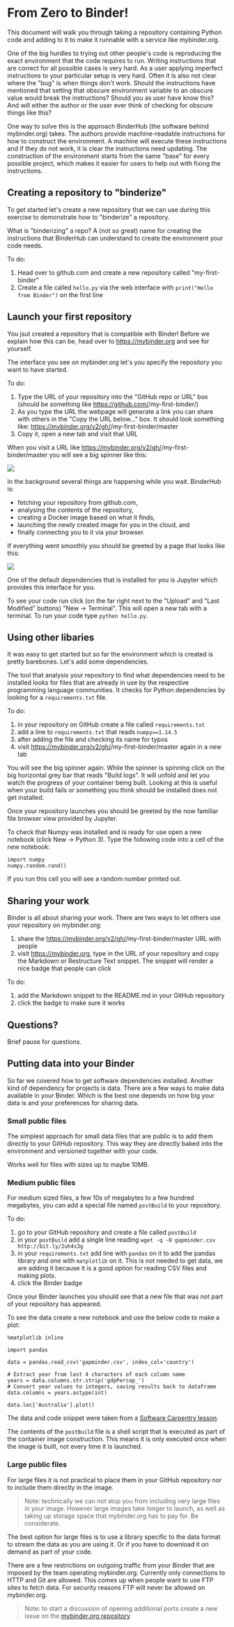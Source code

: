 # From Zero to Binder!

This document will walk you through taking a repository containing Python
code and adding to it to make it runnable with a service like mybinder.org.

One of the big hurdles to trying out other people's code is reproducing the
exact environment that the code requires to run. Writing instructions that
are correct for all possible cases is very hard. As a user applying imperfect
instructions to your particular setup is very hard. Often it is also not clear
where the "bug" is when things don't work. Should the instructions have mentioned
that setting that obscure environment variable to an obscure value would break
the instructions? Should you as user have know this? And will either the author
or the user ever think of checking for obscure things like this?

One way to solve this is the approach BinderHub (the software behind
mybinder.org) takes. The authors provide machine-readable instructions for how
to construct the environment. A machine will execute these instructions and if
they do not work, it is clear the instructions need updating. The construction
of the environment starts from the same "base" for every possible project, which
makes it easier for users to help out with fixing the instructions.


## Creating a repository to "binderize"

To get started let's create a new repository that we can use during this
exercise to demonstrate how to "binderize" a repository.

What is "binderizing" a repo? A (not so great) name for creating the instructions
that BinderHub can understand to create the environment your code needs.

To do:

1. Head over to github.com and create a new repository called "my-first-binder"
1. Create a file called `hello.py` via the web interface with `print("Hello from Binder")`
  on the first line


## Launch your first repository

You jsut created a repository that is compatible with Binder! Before we explain
how this can be, head over to https://mybinder.org and see for yourself.

The interface you see on mybinder.org let's you specify the repository you want
to have started.

To do:

1. Type the URL of your repository into the "GitHub repo or URL" box (should be
    something like https://github.com/<YOURGITHUBNAME>/my-first-binder/)
1. As you type the URL the webpage will generate a link you can share with
   others in the "Copy the URL below..." box. It should look something like: https://mybinder.org/v2/gh/<YOURGITHUBNAME>/my-first-binder/master
1. Copy it, open a new tab and visit that URL

When you visit a URL like https://mybinder.org/v2/gh/<YOURGITHUBNAME>/my-first-binder/master
you will see a big spinner like this:

![](images/mybinder-build-page.png)

In the background several things are happening while you wait. BinderHub is:
* fetching your repository from github.com,
* analysing the contents of the repository,
* creating a Docker image based on what it finds,
* launching the newly created image for you in the cloud, and
* finally connecting you to it via your browser.

If everything went smoothly you should be greeted by a page that looks like
this:

![](images/mybinder-active-repo-homescreen.png)

One of the default dependencies that is installed for you is Jupyter which
provides this interface for you.

To see your code run click (on the far right next to the "Upload" and
"Last Modified" buttons) "New -> Terminal". This will open a new tab with a
terminal. To run your code type `python hello.py`.


## Using other libaries

It was easy to get started but so far the environment which is created is pretty
barebones. Let's add some dependencies.

The tool that analysis your repository to find what dependencies need to be
installed looks for files that are already in use by the respective programming
language communities. It checks for Python dependencies by looking for a
`requirements.txt` file.

To do:
1. in your repository on GitHub create a file called `requirements.txt`
1. add a line to `requirements.txt` that reads `numpy==1.14.5`
1. after adding the file and checking its name for typos
1. visit https://mybinder.org/v2/gh/<YOURGITHUBNAME>/my-first-binder/master again
  in a new tab

You will see the big spinner again. While the spinner is spinning click on the
big horizontal grey bar that reads "Build logs". It will unfold and let you watch
the progress of your container being built. Looking at this is useful when
your build fails or something you think should be installed does not get installed.

Once your repository launches you should be greeted by the now familiar file
browser view provided by Jupyter.

To check that Numpy was installed and is ready for use open a new notebook
(click New -> Python 3). Type the following code into a cell of the new notebook:

```
import numpy
numpy.random.rand()
```

If you run this cell you will see a random number printed out.


## Sharing your work

Binder is all about sharing your work. There are two ways to let others use
your repository on mybinder.org:

1. share the https://mybinder.org/v2/gh/<YOURNAME>/my-first-binder/master URL
  with people
1. visit https://mybinder.org, type in the URL of your repository and copy
  the Markdown or Restructure Text snippet. The snippet will render a nice
  badge that people can click

To do:
1. add the Markdown snippet to the README.md in your GitHub repository
1. click the badge to make sure it works


## Questions?

Brief pause for questions.


## Putting data into your Binder

So far we covered how to get software dependencies installed. Another kind of
dependency for projects is data. There are a few ways to make data available
in your Binder. Which is the best one depends on how big your data is and your
preferences for sharing data.

### Small public files

The simplest approach for small data files that are public is to add them directly
to your GitHub repository. This way they are directly baked into the environment
and versioned together with your code.

Works well for files with sizes up to maybe 10MB.

### Medium public files

For medium sized files, a few 10s of megabytes to a few hundred megabytes, you
can add a special file named `postBuild` to your repository.

To do:
1. go to your GitHub repository and create a file called `postBuild`
1. in your `postBuild` add a single line reading `wget -q -O gapminder.csv http://bit.ly/2uh4s3g`
1. in your `requirements.txt` add line with `pandas` on it to add the pandas
  library and one with `matplotlib` on it. This is not needed to get data, we are adding it because it is a good option for reading CSV files and making plots.
1. click the Binder badge

Once your Binder launches you should see that a new file that was not part
of your repository has appeared.

To see the data create a new notebook and use the below code to make a plot:
```
%matplotlib inline

import pandas

data = pandas.read_csv('gapminder.csv', index_col='country')

# Extract year from last 4 characters of each column name
years = data.columns.str.strip('gdpPercap_')
# Convert year values to integers, saving results back to dataframe
data.columns = years.astype(int)

data.loc['Australia'].plot()
```

The data and code snippet were taken from a [Software Carpentry lesson](https://swcarpentry.github.io/python-novice-gapminder/09-plotting/index.html).

The contents of the `postBuild` file is a shell script that is executed as part
of the container image construction. This means it is only executed once when
the image is built, not every time it is launched.

### Large public files

For large files it is not practical to place them in your GitHub repository nor
to include them directly in the image.

> Note: technically we can not stop you from including very large files in your
> image. However large images take longer to launch, as well as taking up
> storage space that mybinder.org has to pay for. Be considerate.

The best option for large files is to use a library specific to the data format
to stream the data as you are using it. Or if you have to download it on
demand as part of your code.

There are a few restrictions on outgoing traffic from your Binder that are
imposed by the team operating mybinder.org. Currently only connections to
HTTP and Git are allowed. This comes up when people want to use FTP sites to
fetch data. For security reasons FTP will never be allowed on mybinder.org.

> Note: to start a discussion of opening additional ports create a new issue
> on the [mybinder.org repository](https://github.com/jupyterhub/mybinder.org-deploy/)
